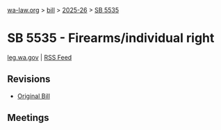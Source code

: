 [wa-law.org](/) > [bill](/bill/) > [2025-26](/bill/2025-26/) > [SB 5535](/bill/2025-26/sb/5535/)

# SB 5535 - Firearms/individual right
[leg.wa.gov](https://app.leg.wa.gov/billsummary?BillNumber=5535&Year=2025&Initiative=false) | [RSS Feed](./rss.xml)

## Revisions
* [Original Bill](1/)

## Meetings